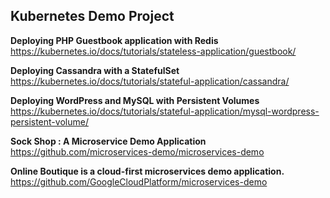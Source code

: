 ## Kubernetes Demo Project

**Deploying PHP Guestbook application with Redis**
https://kubernetes.io/docs/tutorials/stateless-application/guestbook/


**Deploying Cassandra with a StatefulSet**
https://kubernetes.io/docs/tutorials/stateful-application/cassandra/


**Deploying WordPress and MySQL with Persistent Volumes**
https://kubernetes.io/docs/tutorials/stateful-application/mysql-wordpress-persistent-volume/


**Sock Shop : A Microservice Demo Application**
https://github.com/microservices-demo/microservices-demo


**Online Boutique is a cloud-first microservices demo application.**
https://github.com/GoogleCloudPlatform/microservices-demo
